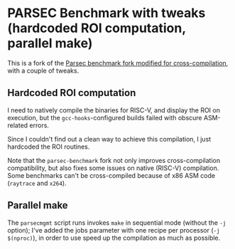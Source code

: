 # PARSEC Benchmark with tweaks (hardcoded ROI computation, parallel make)

This is a fork of the [Parsec benchmark fork modified for cross-compilation](https://github.com/darchr/parsec-benchmark), with a couple of tweaks.

## Hardcoded ROI computation

I need to natively compile the binaries for RISC-V, and display the ROI on execution, but the `gcc-hooks`-configured builds failed with obscure ASM-related errors.

Since I couldn't find out a clean way to achieve this compilation, I just hardcoded the ROI routines.

Note that the `parsec-benchmark` fork not only improves cross-compilation compatibility, but also fixes some issues on native (RISC-V) compilation. Some benchmarks can't be cross-compiled because of x86 ASM code (`raytrace` and `x264`).

## Parallel make

The `parsecmgmt` script runs invokes `make` in sequential mode (without the `-j` option); I've added the jobs parameter with one recipe per processor (`-j $(nproc)`), in order to use speed up the compilation as much as possible.
